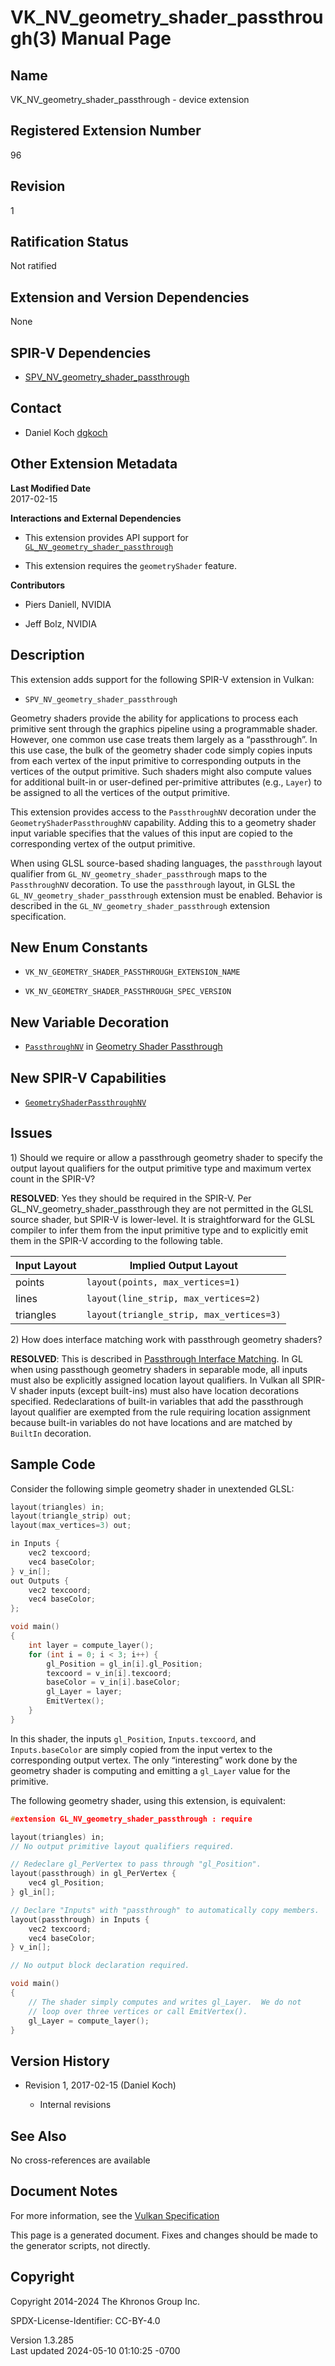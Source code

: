 # VK_NV_geometry_shader_passthrough(3) Manual Page

## Name

VK_NV_geometry_shader_passthrough - device extension



## <a href="#_registered_extension_number" class="anchor"></a>Registered Extension Number

96

## <a href="#_revision" class="anchor"></a>Revision

1

## <a href="#_ratification_status" class="anchor"></a>Ratification Status

Not ratified

## <a href="#_extension_and_version_dependencies" class="anchor"></a>Extension and Version Dependencies

None

## <a href="#_spir_v_dependencies" class="anchor"></a>SPIR-V Dependencies

- [SPV_NV_geometry_shader_passthrough](https://htmlpreview.github.io/?https://github.com/KhronosGroup/SPIRV-Registry/blob/main/extensions/NV/SPV_NV_geometry_shader_passthrough.html)

## <a href="#_contact" class="anchor"></a>Contact

- Daniel Koch <a
  href="https://github.com/KhronosGroup/Vulkan-Docs/issues/new?body=%5BVK_NV_geometry_shader_passthrough%5D%20@dgkoch%0A*Here%20describe%20the%20issue%20or%20question%20you%20have%20about%20the%20VK_NV_geometry_shader_passthrough%20extension*"
  target="_blank" rel="nofollow noopener"><em></em>dgkoch</a>

## <a href="#_other_extension_metadata" class="anchor"></a>Other Extension Metadata

**Last Modified Date**  
2017-02-15

**Interactions and External Dependencies**  
- This extension provides API support for
  [`GL_NV_geometry_shader_passthrough`](https://registry.khronos.org/OpenGL/extensions/NV/NV_geometry_shader_passthrough.txt)

- This extension requires the `geometryShader` feature.

**Contributors**  
- Piers Daniell, NVIDIA

- Jeff Bolz, NVIDIA

## <a href="#_description" class="anchor"></a>Description

This extension adds support for the following SPIR-V extension in
Vulkan:

- `SPV_NV_geometry_shader_passthrough`

Geometry shaders provide the ability for applications to process each
primitive sent through the graphics pipeline using a programmable
shader. However, one common use case treats them largely as a
“passthrough”. In this use case, the bulk of the geometry shader code
simply copies inputs from each vertex of the input primitive to
corresponding outputs in the vertices of the output primitive. Such
shaders might also compute values for additional built-in or
user-defined per-primitive attributes (e.g., `Layer`) to be assigned to
all the vertices of the output primitive.

This extension provides access to the `PassthroughNV` decoration under
the `GeometryShaderPassthroughNV` capability. Adding this to a geometry
shader input variable specifies that the values of this input are copied
to the corresponding vertex of the output primitive.

When using GLSL source-based shading languages, the `passthrough` layout
qualifier from `GL_NV_geometry_shader_passthrough` maps to the
`PassthroughNV` decoration. To use the `passthrough` layout, in GLSL the
`GL_NV_geometry_shader_passthrough` extension must be enabled. Behavior
is described in the `GL_NV_geometry_shader_passthrough` extension
specification.

## <a href="#_new_enum_constants" class="anchor"></a>New Enum Constants

- `VK_NV_GEOMETRY_SHADER_PASSTHROUGH_EXTENSION_NAME`

- `VK_NV_GEOMETRY_SHADER_PASSTHROUGH_SPEC_VERSION`

## <a href="#_new_variable_decoration" class="anchor"></a>New Variable Decoration

- <a
  href="https://registry.khronos.org/vulkan/specs/1.3-extensions/html/vkspec.html#geometry-passthrough-passthrough"
  target="_blank" rel="noopener"><code>PassthroughNV</code></a> in <a
  href="https://registry.khronos.org/vulkan/specs/1.3-extensions/html/vkspec.html#geometry-passthrough"
  target="_blank" rel="noopener">Geometry Shader Passthrough</a>

## <a href="#_new_spir_v_capabilities" class="anchor"></a>New SPIR-V Capabilities

- <a
  href="https://registry.khronos.org/vulkan/specs/1.3-extensions/html/vkspec.html#spirvenv-capabilities-table-GeometryShaderPassthroughNV"
  target="_blank"
  rel="noopener"><code>GeometryShaderPassthroughNV</code></a>

## <a href="#_issues" class="anchor"></a>Issues

1\) Should we require or allow a passthrough geometry shader to specify
the output layout qualifiers for the output primitive type and maximum
vertex count in the SPIR-V?

**RESOLVED**: Yes they should be required in the SPIR-V. Per
GL_NV_geometry_shader_passthrough they are not permitted in the GLSL
source shader, but SPIR-V is lower-level. It is straightforward for the
GLSL compiler to infer them from the input primitive type and to
explicitly emit them in the SPIR-V according to the following table.

| Input Layout | Implied Output Layout                    |
|--------------|------------------------------------------|
| points       | `layout(points, max_vertices=1)`         |
| lines        | `layout(line_strip, max_vertices=2)`     |
| triangles    | `layout(triangle_strip, max_vertices=3)` |

2\) How does interface matching work with passthrough geometry shaders?

**RESOLVED**: This is described in <a
href="https://registry.khronos.org/vulkan/specs/1.3-extensions/html/vkspec.html#geometry-passthrough-interface"
target="_blank" rel="noopener">Passthrough Interface Matching</a>. In GL
when using passthough geometry shaders in separable mode, all inputs
must also be explicitly assigned location layout qualifiers. In Vulkan
all SPIR-V shader inputs (except built-ins) must also have location
decorations specified. Redeclarations of built-in variables that add the
passthrough layout qualifier are exempted from the rule requiring
location assignment because built-in variables do not have locations and
are matched by `BuiltIn` decoration.

## <a href="#_sample_code" class="anchor"></a>Sample Code

Consider the following simple geometry shader in unextended GLSL:

``` c
layout(triangles) in;
layout(triangle_strip) out;
layout(max_vertices=3) out;

in Inputs {
    vec2 texcoord;
    vec4 baseColor;
} v_in[];
out Outputs {
    vec2 texcoord;
    vec4 baseColor;
};

void main()
{
    int layer = compute_layer();
    for (int i = 0; i < 3; i++) {
        gl_Position = gl_in[i].gl_Position;
        texcoord = v_in[i].texcoord;
        baseColor = v_in[i].baseColor;
        gl_Layer = layer;
        EmitVertex();
    }
}
```

In this shader, the inputs `gl_Position`, `Inputs.texcoord`, and
`Inputs.baseColor` are simply copied from the input vertex to the
corresponding output vertex. The only “interesting” work done by the
geometry shader is computing and emitting a `gl_Layer` value for the
primitive.

The following geometry shader, using this extension, is equivalent:

``` c
#extension GL_NV_geometry_shader_passthrough : require

layout(triangles) in;
// No output primitive layout qualifiers required.

// Redeclare gl_PerVertex to pass through "gl_Position".
layout(passthrough) in gl_PerVertex {
    vec4 gl_Position;
} gl_in[];

// Declare "Inputs" with "passthrough" to automatically copy members.
layout(passthrough) in Inputs {
    vec2 texcoord;
    vec4 baseColor;
} v_in[];

// No output block declaration required.

void main()
{
    // The shader simply computes and writes gl_Layer.  We do not
    // loop over three vertices or call EmitVertex().
    gl_Layer = compute_layer();
}
```

## <a href="#_version_history" class="anchor"></a>Version History

- Revision 1, 2017-02-15 (Daniel Koch)

  - Internal revisions

## <a href="#_see_also" class="anchor"></a>See Also

No cross-references are available

## <a href="#_document_notes" class="anchor"></a>Document Notes

For more information, see the <a
href="https://registry.khronos.org/vulkan/specs/1.3-extensions/html/vkspec.html#VK_NV_geometry_shader_passthrough"
target="_blank" rel="noopener">Vulkan Specification</a>

This page is a generated document. Fixes and changes should be made to
the generator scripts, not directly.

## <a href="#_copyright" class="anchor"></a>Copyright

Copyright 2014-2024 The Khronos Group Inc.

SPDX-License-Identifier: CC-BY-4.0

Version 1.3.285  
Last updated 2024-05-10 01:10:25 -0700
